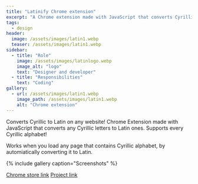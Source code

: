 ```yaml
---
title: "Latinify Chrome extension"
excerpt: "A Chrome extension made with JavaScript that converts Cyrillic script to Latin script."
tags:
  - design
header:
  image: /assets/images/latin1.webp
  teaser: /assets/images/latin1.webp
sidebar:
  - title: "Role"
    image: /assets/images/latinlogo.webp
    image_alt: "logo"
    text: "Designer and developer"
  - title: "Responsibilities"
    text: "Coding"
gallery:
  - url: /assets/images/latin1.webp
    image_path: /assets/images/latin1.webp
    alt: "Chrome extension"
---
```

Converts Cyrillic to Latin on any website!
Chrome Extension made with JavaScript that converts any Cyrillic letters to Latin ones. Supports every Cyrillic alphabet!

Works when you load any page that contains Cyrillic alphabet, by automiatically converting it to Latin.

{% include gallery caption="Screenshots" %}

<a href="https://chrome.google.com/webstore/detail/latinify/clhcmoeloccdehioknhbbdokpkceaoha/overview/" class="btn btn--primary">Chrome store link</a>
<a href="https://github.com/oreoadidas/latinify">Project link</a>
